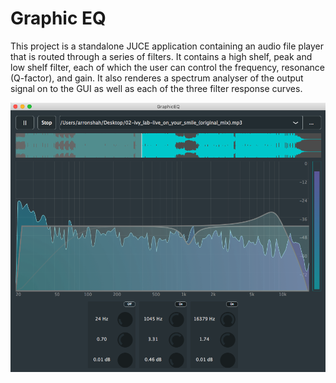 # Graphic EQ

This project is a standalone JUCE application containing an audio file player that is routed through a series of filters.
It contains a high shelf, peak and low shelf filter, each of which the user can control the frequency, resonance (Q-factor), and gain.
It also renderes a spectrum analyser of the output signal on to the GUI as well as each of the three filter response curves.

![Screenshot](Screenshot.png)
